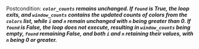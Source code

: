 Postcondition: ***`color_counts` remains unchanged. If `found` is True, the loop exits, and `window_counts` contains the updated counts of colors from the `colors` list, while `i` and `n` remain unchanged with `n` being greater than 0. If `found` is False, the loop does not execute, resulting in `window_counts` being empty, `found` remaining False, and both `i` and `n` retaining their values, with `n` being 0 or greater.***